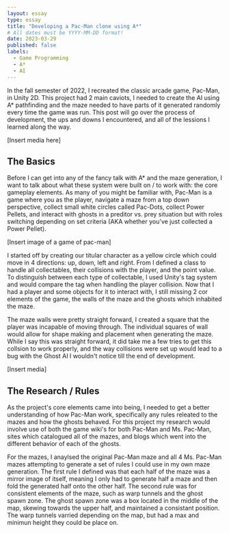 ```yaml
---
layout: essay
type: essay
title: "Developing a Pac-Man clone using A*"
# All dates must be YYYY-MM-DD format!
date: 2023-03-29
published: false
labels:
  - Game Programming
  - A*
  - AI
---
```


In the fall semester of 2022, I recreated the classic arcade game, Pac-Man, in Unity 2D. This project had 2 main caviots, I needed to create the AI using A* pathfinding and the maze needed to have parts of it generated randomly every time the game was run. This post will go over the process of development, the ups and downs I encountered, and all of the lessions I learned along the way.

[Insert media here]

## The Basics

Before I can get into any of the fancy talk with A* and the maze generation, I want to talk about what these system were built on / to work with: the core gameplay elements. As many of you might be familiar with, Pac-Man is a game where you as the player, navigate a maze from a top down perspective, collect small white circles called Pac-Dots, collect Power Pellets, and interact with ghosts in a preditor vs. prey situation but with roles switching depending on set criteria (AKA whether you've just collected a Power Pellet).

[Insert image of a game of pac-man]

I started off by creating our titular character as a yellow circle which could move in 4 directions: up, down, left and right. From I defined a class to handle all collectables, their collisions with the player, and the point value. To distinguish between each type of collectable, I used Unity's tag system  and would compare the tag when handling the player collision. Now that I had a player and some objects for it to interact with, I still missing 2 cor elements of the game, the walls of the maze and the ghosts which inhabited the maze.

The maze walls were pretty straight forward, I created a square that the player was incapable of moving through. The individual squares of wall would allow for shape making and placement when generating the maze. While I say this was straight forward, it did take me a few tries to get this collsion to work properly, and the way collisions were set up would lead to a bug with the Ghost AI I wouldn't notice till the end of development. 

[Insert media]

## The Research / Rules

As the project's core elements came into being, I needed to get a better understanding of how Pac-Man work, specifically any rules releated to the mazes and how the ghosts behaved. For this project my research would involve use of both the game wiki's for both Pac-Man and Ms. Pac-Man, sites which catalogued all of the mazes, and blogs which went into the different behavior of each of the ghosts.

For the mazes, I anaylsed the original Pac-Man maze and all 4 Ms. Pac-Man mazes attempting to generate a set of rules I could use in my own maze generation. The first rule I defined was that each half of the maze was a mirror image of itself, meaning I only had to generate half a maze and then fold the generated half onto the other half. The second rule was for consistent elements of the maze, such as warp tunnels and the ghost spawn zone. The ghost spawn zone was a box located in the middle of the map, skewing towards the upper half, and maintained a consistant position. The warp tunnels varried depending on the map, but had a max and minimun height they could be place on.
